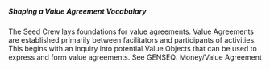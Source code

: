 ##### Shaping a Value Agreement Vocabulary

The Seed Crew lays foundations for value agreements. Value Agreements are established primarily between facilitators and participants of activities. This begins with an inquiry into potential Value Objects that can be used to express and form value agreements. See GENSEQ: Money/Value Agreement